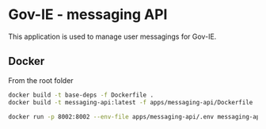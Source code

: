 # Gov-IE - messaging API

This application is used to manage user messagings for Gov-IE.

## Docker

From the root folder

```bash
docker build -t base-deps -f Dockerfile .
docker build -t messaging-api:latest -f apps/messaging-api/Dockerfile .
```

```bash
docker run -p 8002:8002 --env-file apps/messaging-api/.env messaging-api
```